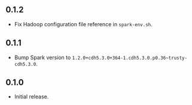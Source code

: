 ## 0.1.2

- Fix Hadoop configuration file reference in `spark-env.sh`.

## 0.1.1

- Bump Spark version to `1.2.0+cdh5.3.0+364-1.cdh5.3.0.p0.36~trusty-cdh5.3.0`.

## 0.1.0

- Initial release.
